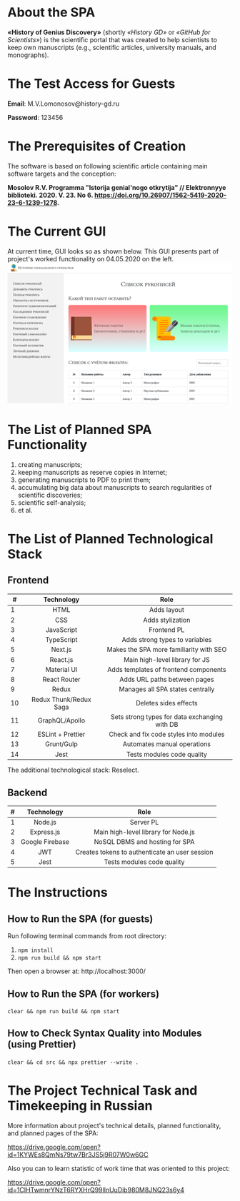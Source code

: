 # About the SPA

**«History of Genius Discovery»** (shortly _«History GD»_ or _«GitHub for Scientists»_) is the scientific portal that was created to help
scientists to keep own manuscripts (e.g., scientific articles,
university manuals, and monographs).

# The Test Access for Guests

<p><b>Email</b>: M.V.Lomonosov@history-gd.ru</p>
<p><b>Password</b>: 123456</p>

# The Prerequisites of Creation

The software is based on following scientific article
containing main software targets and the conception:

**Mosolov R.V. Programma "Istorija genial'nogo otkrytija" //
Elektronnyye biblioteki. 2020. V. 23. No 6. https://doi.org/10.26907/1562-5419-2020-23-6-1239-1278.**

# The Current GUI

At current time, GUI looks so as shown below. This GUI presents
part of project's worked functionality on 04.05.2020 on the left.
![File:GUI at 04.05.2020](src/assets/gui-at-04.05.2020.png 'GUI at 04.05.2020')

# The List of Planned SPA Functionality

1. creating manuscripts;
2. keeping manuscripts as reserve copies in Internet;
3. generating manuscripts to PDF to print them;
4. accumulating big data about manuscripts to search regularities
   of scientific discoveries;
5. scientific self-analysis;
6. et al.

# The List of Planned Technological Stack

## Frontend

| #   |       Technology       |                     Role                      |
| --- | :--------------------: | :-------------------------------------------: |
| 1   |          HTML          |                  Adds layout                  |
| 2   |          CSS           |               Adds stylization                |
| 3   |       JavaScript       |                  Frontend PL                  |
| 4   |       TypeScript       |        Adds strong types to variables         |
| 5   |        Next.js         |    Makes the SPA more familiarity with SEO    |
| 6   |        React.js        |        Main high-level library for JS         |
| 7   |      Material UI       |     Adds templates of frontend components     |
| 8   |      React Router      |         Adds URL paths between pages          |
| 9   |         Redux          |       Manages all SPA states centrally        |
| 10  | Redux Thunk/Redux Saga |             Deletes sides effects             |
| 11  |     GraphQL/Apollo     | Sets strong types for data exchanging with DB |
| 12  |   ESLint + Prettier    |    Check and fix code styles into modules     |
| 13  |       Grunt/Gulp       |          Automates manual operations          |
| 14  |          Jest          |          Tests modules code quality           |

The additional technological stack: Reselect.

## Backend

| #   |   Technology    |                      Role                      |
| --- | :-------------: | :--------------------------------------------: |
| 1   |     Node.js     |                   Server PL                    |
| 2   |   Express.js    |      Main high-level library for Node.js       |
| 3   | Google Firebase |         NoSQL DBMS and hosting for SPA         |
| 4   |       JWT       | Creates tokens to authenticate an user session |
| 5   |      Jest       |           Tests modules code quality           |

# The Instructions

## How to Run the SPA (for guests)

Run following terminal commands from root directory:

1. `npm install`
2. `npm run build && npm start`

Then open a browser at: http://localhost:3000/

## How to Run the SPA (for workers)

`clear && npm run build && npm start`

## How to Check Syntax Quality into Modules (using Prettier)

`clear && cd src && npx prettier --write .`

# The Project Technical Task and Timekeeping in Russian

More information about project's technical details, planned
functionality, and planned pages of the SPA:

https://drive.google.com/open?id=1KYWEs8QmNs79tw7Br3JS5j9R07W0w6GC

Also you can to learn statistic of work time that was oriented to
this project:

https://drive.google.com/open?id=1CIHTwmnrYNzT6RYXHrQ99lInUuDib980M8JNQ23s6y4
